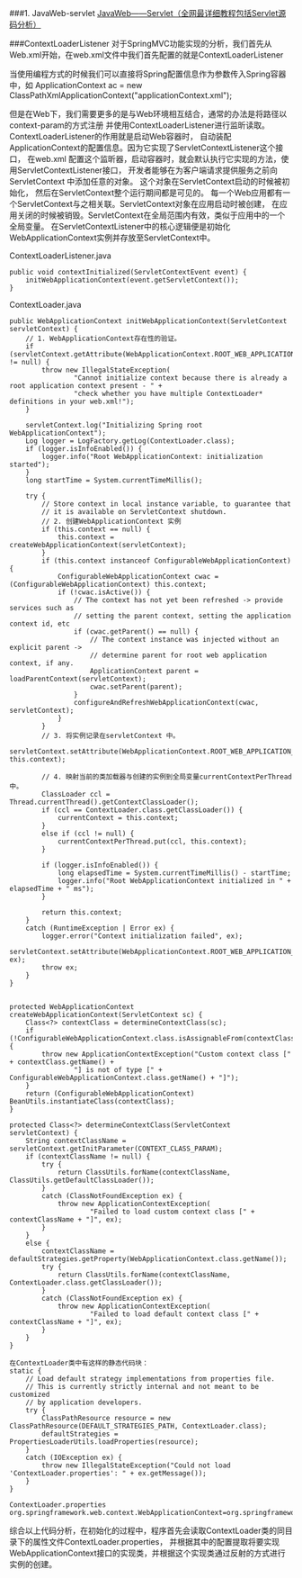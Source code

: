###1. JavaWeb-servlet
[JavaWeb——Servlet（全网最详细教程包括Servlet源码分析）](https://blog.csdn.net/qq_19782019/article/details/80292110)  

###ContextLoaderListener
对于SpringMVC功能实现的分析，我们首先从Web.xml开始，在web.xml文件中我们首先配置的就是ContextLoaderListener

当使用编程方式的时候我们可以直接将Spring配置信息作为参数传入Spring容器中，如
ApplicationContext ac = new ClassPathXmlApplicationContext("applicationContext.xml");

但是在Web下，我们需要更多的是与Web环境相互结合，通常的办法是将路径以context-param的方式注册
并使用ContextLoaderListener进行监昕读取。ContextLoaderListener的作用就是启动Web容器时，
自动装配ApplicationContext的配置信息。因为它实现了ServletContextListener这个接口，
在web.xml 配置这个监昕器，启动容器时，就会默认执行它实现的方法，使用ServletContextListener接口，
开发者能够在为客户端请求提供服务之前向ServletContext 中添加任意的对象。
这个对象在ServletContext启动的时候被初始化， 然后在ServletContext整个运行期间都是可见的。
每一个Web应用都有一个ServletContext与之相关联。ServletContext对象在应用启动时被创建，
在应用关闭的时候被销毁。ServletContext在全局范围内有效，类似于应用中的一个全局变量。
在ServletContextListener中的核心逻辑便是初始化WebApplicationContext实例并存放至ServletContext中。

ContextLoaderListener.java
```
public void contextInitialized(ServletContextEvent event) {
    initWebApplicationContext(event.getServletContext());
}
```

ContextLoader.java
```
public WebApplicationContext initWebApplicationContext(ServletContext servletContext) {
    // 1. WebApplicationContext存在性的验证。
    if (servletContext.getAttribute(WebApplicationContext.ROOT_WEB_APPLICATION_CONTEXT_ATTRIBUTE) != null) {
        throw new IllegalStateException(
                "Cannot initialize context because there is already a root application context present - " +
                "check whether you have multiple ContextLoader* definitions in your web.xml!");
    }

    servletContext.log("Initializing Spring root WebApplicationContext");
    Log logger = LogFactory.getLog(ContextLoader.class);
    if (logger.isInfoEnabled()) {
        logger.info("Root WebApplicationContext: initialization started");
    }
    long startTime = System.currentTimeMillis();

    try {
        // Store context in local instance variable, to guarantee that
        // it is available on ServletContext shutdown.
        // 2. 创建WebApplicationContext 实例
        if (this.context == null) {
            this.context = createWebApplicationContext(servletContext);
        }
        if (this.context instanceof ConfigurableWebApplicationContext) {
            ConfigurableWebApplicationContext cwac = (ConfigurableWebApplicationContext) this.context;
            if (!cwac.isActive()) {
                // The context has not yet been refreshed -> provide services such as
                // setting the parent context, setting the application context id, etc
                if (cwac.getParent() == null) {
                    // The context instance was injected without an explicit parent ->
                    // determine parent for root web application context, if any.
                    ApplicationContext parent = loadParentContext(servletContext);
                    cwac.setParent(parent);
                }
                configureAndRefreshWebApplicationContext(cwac, servletContext);
            }
        }
        // 3. 将实例记录在servletContext 中。
        servletContext.setAttribute(WebApplicationContext.ROOT_WEB_APPLICATION_CONTEXT_ATTRIBUTE, this.context);

        // 4. 映射当前的类加载器与创建的实例到全局变量currentContextPerThread中。
        ClassLoader ccl = Thread.currentThread().getContextClassLoader();
        if (ccl == ContextLoader.class.getClassLoader()) {
            currentContext = this.context;
        }
        else if (ccl != null) {
            currentContextPerThread.put(ccl, this.context);
        }

        if (logger.isInfoEnabled()) {
            long elapsedTime = System.currentTimeMillis() - startTime;
            logger.info("Root WebApplicationContext initialized in " + elapsedTime + " ms");
        }

        return this.context;
    }
    catch (RuntimeException | Error ex) {
        logger.error("Context initialization failed", ex);
        servletContext.setAttribute(WebApplicationContext.ROOT_WEB_APPLICATION_CONTEXT_ATTRIBUTE, ex);
        throw ex;
    }
}


protected WebApplicationContext createWebApplicationContext(ServletContext sc) {
    Class<?> contextClass = determineContextClass(sc);
    if (!ConfigurableWebApplicationContext.class.isAssignableFrom(contextClass)) {
        throw new ApplicationContextException("Custom context class [" + contextClass.getName() +
                "] is not of type [" + ConfigurableWebApplicationContext.class.getName() + "]");
    }
    return (ConfigurableWebApplicationContext) BeanUtils.instantiateClass(contextClass);
}

protected Class<?> determineContextClass(ServletContext servletContext) {
    String contextClassName = servletContext.getInitParameter(CONTEXT_CLASS_PARAM);
    if (contextClassName != null) {
        try {
            return ClassUtils.forName(contextClassName, ClassUtils.getDefaultClassLoader());
        }
        catch (ClassNotFoundException ex) {
            throw new ApplicationContextException(
                    "Failed to load custom context class [" + contextClassName + "]", ex);
        }
    }
    else {
        contextClassName = defaultStrategies.getProperty(WebApplicationContext.class.getName());
        try {
            return ClassUtils.forName(contextClassName, ContextLoader.class.getClassLoader());
        }
        catch (ClassNotFoundException ex) {
            throw new ApplicationContextException(
                    "Failed to load default context class [" + contextClassName + "]", ex);
        }
    }
}

在ContextLoader类中有这样的静态代码块：
static {
    // Load default strategy implementations from properties file.
    // This is currently strictly internal and not meant to be customized
    // by application developers.
    try {
        ClassPathResource resource = new ClassPathResource(DEFAULT_STRATEGIES_PATH, ContextLoader.class);
        defaultStrategies = PropertiesLoaderUtils.loadProperties(resource);
    }
    catch (IOException ex) {
        throw new IllegalStateException("Could not load 'ContextLoader.properties': " + ex.getMessage());
    }
}

ContextLoader.properties
org.springframework.web.context.WebApplicationContext=org.springframework.web.context.support.XmlWebApplicationContext
```
综合以上代码分析，在初始化的过程中，程序首先会读取ContextLoader类的同目录下的属性文件ContextLoader.properties，
并根据其中的配置提取将要实现WebApplicationContext接口的实现类，并根据这个实现类通过反射的方式进行实例的创建。